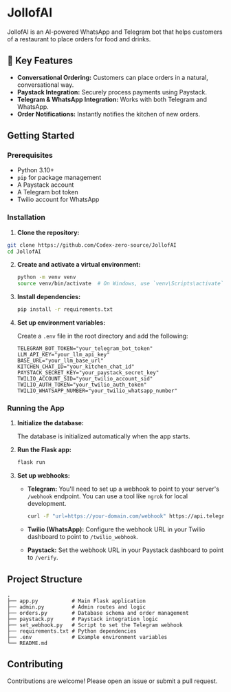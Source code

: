 # JollofAI

JollofAI is an AI-powered WhatsApp and Telegram bot that helps customers of a restaurant to place orders for food and drinks.

## 🚀 Key Features

- **Conversational Ordering:** Customers can place orders in a natural, conversational way.
- **Paystack Integration:** Securely process payments using Paystack.
- **Telegram & WhatsApp Integration:** Works with both Telegram and WhatsApp.
- **Order Notifications:** Instantly notifies the kitchen of new orders.

## Getting Started

### Prerequisites

- Python 3.10+
- `pip` for package management
- A Paystack account
- A Telegram bot token
- Twilio account for WhatsApp

### Installation

1.  **Clone the repository:**

```bash
git clone https://github.com/Codex-zero-source/JollofAI
cd JollofAI
```

2.  **Create and activate a virtual environment:**

    ```bash
    python -m venv venv
    source venv/bin/activate  # On Windows, use `venv\Scripts\activate`
    ```

3.  **Install dependencies:**

    ```bash
    pip install -r requirements.txt
    ```

4.  **Set up environment variables:**

    Create a `.env` file in the root directory and add the following:

    ```env
    TELEGRAM_BOT_TOKEN="your_telegram_bot_token"
    LLM_API_KEY="your_llm_api_key"
    BASE_URL="your_llm_base_url"
    KITCHEN_CHAT_ID="your_kitchen_chat_id"
    PAYSTACK_SECRET_KEY="your_paystack_secret_key"
    TWILIO_ACCOUNT_SID="your_twilio_account_sid"
    TWILIO_AUTH_TOKEN="your_twilio_auth_token"
    TWILIO_WHATSAPP_NUMBER="your_twilio_whatsapp_number"
    ```

### Running the App

1.  **Initialize the database:**

    The database is initialized automatically when the app starts.

2.  **Run the Flask app:**

    ```bash
    flask run
    ```

3.  **Set up webhooks:**

    -   **Telegram:** You'll need to set up a webhook to point to your server's `/webhook` endpoint. You can use a tool like `ngrok` for local development.

        ```bash
        curl -F "url=https://your-domain.com/webhook" https://api.telegram.org/bot<YOUR_BOT_TOKEN>/setWebhook
        ```

    -   **Twilio (WhatsApp):** Configure the webhook URL in your Twilio dashboard to point to `/twilio_webhook`.

    -   **Paystack:** Set the webhook URL in your Paystack dashboard to point to `/verify`.

## Project Structure

```
.
├── app.py           # Main Flask application
├── admin.py         # Admin routes and logic
├── orders.py        # Database schema and order management
├── paystack.py      # Paystack integration logic
├── set_webhook.py   # Script to set the Telegram webhook
├── requirements.txt # Python dependencies
├── .env             # Example environment variables
└── README.md
```

## Contributing

Contributions are welcome! Please open an issue or submit a pull request.